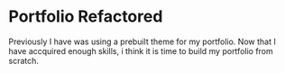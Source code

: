 # Portfolio Refactored 

Previously I have was using a prebuilt theme for my portfolio. Now that I have accquired enough skills, i think it is time to build my portfolio from scratch.